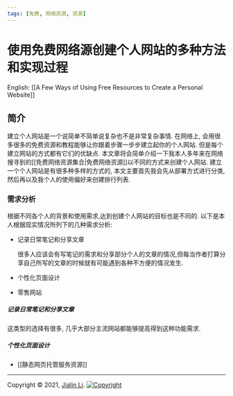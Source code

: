 ```yaml
---
tags: [免费, 网络资源, 资源]
---
```

# 使用免费网络源创建个人网站的多种方法和实现过程

English: [[A Few Ways of Using Free Resources to Create a Personal Website]]

## 简介
建立个人网站是一个说简单不简单说复杂也不是非常复杂事情. 在网络上, 会用很多很多的免费资源和教程能够让你跟着步骤一步步建立起你的个人网站. 但是每个建立网站的方式都有它们的优缺点. 本文章将会简单介绍一下我本人多年来在网络搜寻到的[[免费网络资源集合|免费网络资源]]以不同的方式来创建个人网站. 建立一个个人网站是有很多种多样的方式的, 
本文主要首先我会先从部署方式进行分类, 然后再以及我个人的使用偏好来创建排行列表.


### 需求分析
根据不同各个人的背景和使用需求,达到创建个人网站的目标也是不同的. 以下是本人根据现实情况所列下的几种需求分析:
* 记录日常笔记和分享文章

	 很多人应该会有写笔记的需求和分享部分个人的文章的情况,但每当作者打算分享自己所写的文章的时候就有可能遇到各种不方便的情况发生.
* 个性化页面设计
* 零售网站


#####  记录日常笔记和分享文章
这类型的选择有很多, 几乎大部分主流网站都能够提高得到这种功能需求.


##### 个性化页面设计
* [[静态网页托管服务资源]]






---
Copyright © 2021, [Jialin Li](https://github.com/keyskull).  [![Copyright](https://i.creativecommons.org/l/by-nc/4.0/80x15.png)](/LICENSE)